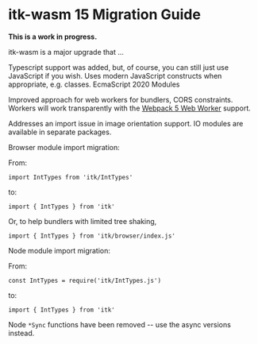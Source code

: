 # itk-wasm 15 Migration Guide

**This is a work in progress.**

itk-wasm is a major upgrade that ...

Typescript support was added, but, of course, you can still just use
JavaScript if you wish.
Uses modern JavaScript constructs when appropriate, e.g. classes.
EcmaScript 2020 Modules

Improved approach for web workers for bundlers, CORS constraints.
Workers will work transparently with the [Webpack 5 Web
Worker](https://webpack.js.org/guides/web-workers/) support.

Addresses an import issue in image orientation support.
IO modules are available in separate packages.

Browser module import migration:

From:

```
import IntTypes from 'itk/IntTypes'
```

to:


```
import { IntTypes } from 'itk'
```

Or, to help bundlers with limited tree shaking,

```
import { IntTypes } from 'itk/browser/index.js'
```


Node module import migration:

From:

```
const IntTypes = require('itk/IntTypes.js')
```

to:

```
import { IntTypes } from 'itk'
```

Node `*Sync` functions have been removed -- use the async versions instead.
